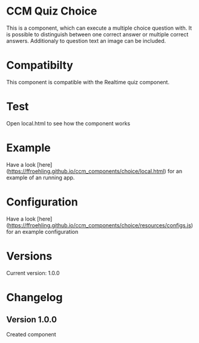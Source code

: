 # CCM Quiz Choice
This is a component, which can execute a multiple choice question with. It is possible to distinguish between one correct answer or multiple correct answers. Additionaly to question text an image can be included.

# Compatibilty
This component is compatible with the Realtime quiz component.

# Test
Open local.html to see how the component works

# Example 
Have a look [here] (https://ffroehling.github.io/ccm_components/choice/local.html) for an example of an running app.

# Configuration
Have a look [here] (https://ffroehling.github.io/ccm_components/choice/resources/configs.js) for an example configuration

# Versions
Current version: 1.0.0

# Changelog

## Version 1.0.0
Created component
